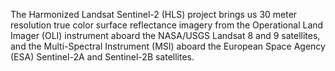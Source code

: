 The Harmonized Landsat Sentinel-2 (HLS) project brings us 30 meter resolution true color surface reflectance imagery from the Operational Land Imager (OLI) instrument aboard the NASA/USGS Landsat 8 and 9 satellites, and the Multi-Spectral Instrument (MSI) aboard the European Space Agency (ESA) Sentinel-2A and Sentinel-2B  satellites.